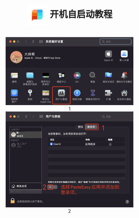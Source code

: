 # <center><img style="background-Color:#00000010;vertical-align:middle" src="images/icon.png" width=66> 开机自启动教程</center>

<br>

<center><img src="images/launch_help.png" width=400>
<center>1

<center><img src="images/launch_help2.png" width=400>
<center>2